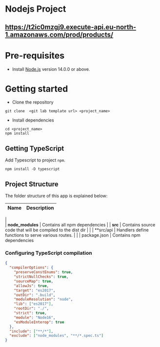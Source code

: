 # Nodejs Project

## https://t2ic0mzgj9.execute-api.eu-north-1.amazonaws.com/prod/products/

# Pre-requisites

- Install [Node.js](https://nodejs.org/en/) version 14.0.0 or above.

# Getting started

- Clone the repository

```
git clone  <git lab template url> <project_name>
```

- Install dependencies

```
cd <project_name>
npm install
```

## Getting TypeScript

Add Typescript to project `npm`.

```
npm install -D typescript
```

## Project Structure

The folder structure of this app is explained below:

| Name | Description |
| ---- | ----------- |

|  
| **node_modules** | Contains all npm dependencies |
| **src** | Contains source code that will be compiled to the dist dir |
|
| \*\*src/api | Handlers define functions to serve various routes.
| |
| package.json | Contains npm dependencies

### Configuring TypeScript compilation

```json
{
  "compilerOptions": {
    "preserveConstEnums": true,
    "strictNullChecks": true,
    "sourceMap": true,
    "allowJs": true,
    "target": "es2017",
    "outDir": ".build",
    "moduleResolution": "node",
    "lib": ["es2017"],
    "rootDir": "./",
    "strict": true,
    "module": "Node16",
    "esModuleInterop": true
  },
  "include": ["**/*"],
  "exclude": ["node_modules", "**/*.spec.ts"]
}
```
